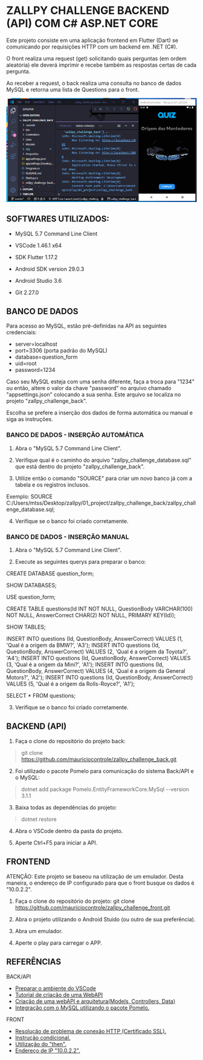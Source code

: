 # ZALLPY CHALLENGE BACKEND (API) COM C# ASP.NET CORE

Este projeto consiste em uma aplicação frontend em Flutter (Dart) se comunicando por requisições HTTP com um backend em .NET (C#).

O front realiza uma request (get) solicitando quais perguntas (em ordem aleatória) ele deverá imprimir e recebe também as respostas certas de cada pergunta.

Ao receber a request, o back realiza uma consulta no banco de dados MySQL e retorna uma lista de Questions para o front.

![Alt text](https://github.com/mauriciocontrole/zallpy_challenge_back/blob/master/zallpy_challenge_gif.gif?raw=true "Optional Title")



## SOFTWARES UTILIZADOS:
- MySQL 5.7 Command Line Client

- VSCode 1.46.1 x64

- SDK Flutter 1.17.2
- Android SDK version 29.0.3
- Android Studio 3.6

- Git 2.27.0


## BANCO DE DADOS

Para acesso ao MySQL, estão pré-definidas na API as seguintes credenciais:
- server=localhost
- port=3306 (porta padrão do MySQL)
- database=question_form
- uid=root
- password=1234

Caso seu MySQL esteja com uma senha diferente, faça a troca para "1234" ou então, altere o valor da chave "password" no arquivo chamado "appsettings.json" colocando a sua senha. Este arquivo se localiza no projeto "zallpy_challenge_back".


Escolha se prefere a inserção dos dados de forma automática ou manual e siga as instruções.


### BANCO DE DADOS - INSERÇÃO AUTOMÁTICA


1) Abra o "MySQL 5.7 Command Line Client".

2) Verifique qual é o caminho do arquivo "zallpy_challenge_database.sql" que está dentro do projeto "zallpy_challenge_back".

3) Utilize então o comando "SOURCE" para criar um novo banco já com a tabela e os registros inclusos.

Exemplo:
SOURCE C:/Users/mtss/Desktop/zallpy/01_project/zallpy_challenge_back/zallpy_challenge_database.sql;

4) Verifique se o banco foi criado corretamente.


### BANCO DE DADOS - INSERÇÃO MANUAL


1) Abra o "MySQL 5.7 Command Line Client".

2) Execute as seguintes querys para preparar o banco:

CREATE DATABASE question_form;

SHOW DATABASES;

USE question_form;

CREATE TABLE questions(Id INT NOT NULL, QuestionBody VARCHAR(100) NOT NULL, AnswerCorrect CHAR(2) NOT NULL, PRIMARY KEY(Id));

SHOW TABLES;

INSERT INTO questions (Id, QuestionBody, AnswerCorrect) VALUES (1, 'Qual é a origem da BMW?', 'A3');
INSERT INTO questions (Id, QuestionBody, AnswerCorrect) VALUES (2, 'Qual é a origem da Toyota?', 'A4');
INSERT INTO questions (Id, QuestionBody, AnswerCorrect) VALUES (3, 'Qual é a origem da Mini?', 'A1');
INSERT INTO questions (Id, QuestionBody, AnswerCorrect) VALUES (4, 'Qual é a origem da General Motors?', 'A2');
INSERT INTO questions (Id, QuestionBody, AnswerCorrect) VALUES (5, 'Qual é a origem da Rolls-Royce?', 'A1');

SELECT * FROM questions;

3) Verifique se o banco foi criado corretamente.


## BACKEND (API)


1) Faça o clone do repositório do projeto back: 
> git clone https://github.com/mauriciocontrole/zallpy_challenge_back.git

2) Foi utilizado o pacote Pomelo para comunicação do sistema Back/API e o MySQL:
> dotnet add package Pomelo.EntityFrameworkCore.MySql --version 3.1.1

3) Baixa todas as dependências do projeto:
> dotnet restore

4) Abra o VSCode dentro da pasta do projeto.

5) Aperte Ctrl+F5 para iniciar a API.


## FRONTEND


ATENÇÃO: Este projeto se baseou na utilização de um emulador. Desta maneira, o endereço de IP configurado para que o front busque os dados é "10.0.2.2".


1) Faça o clone do repositório do projeto: 
git clone https://github.com/mauriciocontrole/zallpy_challenge_front.git

2) Abra o projeto utilizando o Android Stuido (ou outro de sua preferência).

3) Abra um emulador.

4) Aperte o play para carregar o APP.


## REFERÊNCIAS


BACK/API
- [Preparar o ambiente do VSCode](https://medium.com/danielpadua/vscode-asp-net-core-preparar-ambiente-de-desenvolvimento-adf30cefea07)
- [Tutorial de criação de uma WebAPI](https://docs.microsoft.com/pt-br/aspnet/core/tutorials/first-web-api?view=aspnetcore-3.1&tabs=visual-studio-code)
- [Criação de uma webAPI e arquitetura(Models, Controllers, Data)](https://www.youtube.com/watch?v=but7jqjopKM)
- [Integração com o MySQL utilizando o pacote Pomelo.](https://www.youtube.com/watch?v=_jdsAOGiiC8)


FRONT
- [Resolução de problema de conexão HTTP (Certificado SSL).](https://github.com/flutterchina/dio/issues/32#issuecomment-487401443)
- [Instrução condicional.](https://www.it-swarm.dev/pt/dart/como-usar-instrucao-condicional-no-atributo-filho-de-um-widget-de-flutter-widget-central/836981321/)
- [Utilização do "then".](https://stackoverflow.com/a/53543019/13815325)
- [Endereço de IP "10.0.2.2".](https://stackoverflow.com/a/9515414/13815325)
